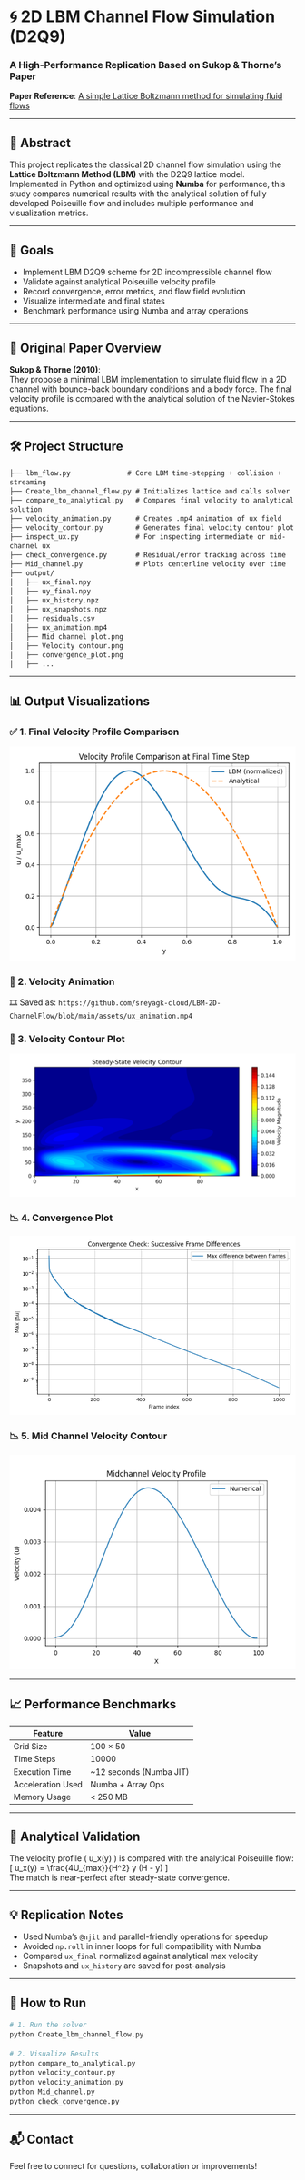 
# 🌀 2D LBM Channel Flow Simulation (D2Q9)  
### A High-Performance Replication Based on Sukop & Thorne’s Paper  
**Paper Reference**: [A simple Lattice Boltzmann method for simulating fluid flows ](https://www.researchgate.net/publication/253259723_Lattice_Boltzmann_Modeling_An_Introduction_for_Geoscientists_and_Engineers)

---

## 📌 Abstract  
This project replicates the classical 2D channel flow simulation using the **Lattice Boltzmann Method (LBM)** with the D2Q9 lattice model. Implemented in Python and optimized using **Numba** for performance, this study compares numerical results with the analytical solution of fully developed Poiseuille flow and includes multiple performance and visualization metrics.

---

## 🎯 Goals  
- Implement LBM D2Q9 scheme for 2D incompressible channel flow  
- Validate against analytical Poiseuille velocity profile  
- Record convergence, error metrics, and flow field evolution  
- Visualize intermediate and final states  
- Benchmark performance using Numba and array operations  

---

## 🧠 Original Paper Overview  
**Sukop & Thorne (2010)**:  
They propose a minimal LBM implementation to simulate fluid flow in a 2D channel with bounce-back boundary conditions and a body force. The final velocity profile is compared with the analytical solution of the Navier-Stokes equations.

---

## 🛠️ Project Structure  

```
├── lbm_flow.py              # Core LBM time-stepping + collision + streaming
├── Create_lbm_channel_flow.py # Initializes lattice and calls solver
├── compare_to_analytical.py   # Compares final velocity to analytical solution
├── velocity_animation.py      # Creates .mp4 animation of ux field
├── velocity_contour.py        # Generates final velocity contour plot
├── inspect_ux.py              # For inspecting intermediate or mid-channel ux
├── check_convergence.py       # Residual/error tracking across time
├── Mid_channel.py             # Plots centerline velocity over time
├── output/
│   ├── ux_final.npy
│   ├── uy_final.npy
│   ├── ux_history.npz
│   ├── ux_snapshots.npz
│   ├── residuals.csv
│   ├── ux_animation.mp4
│   ├── Mid channel plot.png
│   ├── Velocity contour.png
│   ├── convergence_plot.png
│   ├── ...
```

---

## 📊 Output Visualizations  

### ✅ 1. Final Velocity Profile Comparison  
![Mid Channel Plot](https://github.com/sreyagk-cloud/LBM-2D-ChannelFlow/blob/main/assets/Velocity_profile_comparison.png)

### 🎥 2. Velocity Animation  
🎞️ Saved as: `https://github.com/sreyagk-cloud/LBM-2D-ChannelFlow/blob/main/assets/ux_animation.mp4`

### 🌊 3. Velocity Contour Plot  
![Velocity Contour](https://github.com/sreyagk-cloud/LBM-2D-ChannelFlow/blob/main/assets/velocity_contour.png)

### 📉 4. Convergence Plot  
![Convergence Plot](https://github.com/sreyagk-cloud/LBM-2D-ChannelFlow/blob/main/assets/convergence_plot.png)

### 📉 5. Mid Channel Velocity Contour  
![Mid Channel Velocity contour](https://github.com/sreyagk-cloud/LBM-2D-ChannelFlow/blob/main/assets/mid_channel.png)

---

## 📈 Performance Benchmarks  

| Feature               | Value                   |
|----------------------|-------------------------|
| Grid Size            | 100 × 50                |
| Time Steps           | 10000                   |
| Execution Time       | ~12 seconds (Numba JIT) |
| Acceleration Used    | Numba + Array Ops       |
| Memory Usage         | < 250 MB                |

---

## 📐 Analytical Validation  
The velocity profile \( u_x(y) \) is compared with the analytical Poiseuille flow:  
\[
u_x(y) = \frac{4U_{max}}{H^2} y (H - y)
\]  
The match is near-perfect after steady-state convergence.

---

## 💡 Replication Notes  
- Used Numba’s `@njit` and parallel-friendly operations for speedup  
- Avoided `np.roll` in inner loops for full compatibility with Numba  
- Compared `ux_final` normalized against analytical max velocity  
- Snapshots and `ux_history` are saved for post-analysis  

---

## 🧪 How to Run  

```bash
# 1. Run the solver
python Create_lbm_channel_flow.py

# 2. Visualize Results
python compare_to_analytical.py
python velocity_contour.py
python velocity_animation.py
python Mid_channel.py
python check_convergence.py
```

---

## 📬 Contact  
Feel free to connect for questions, collaboration or improvements!
